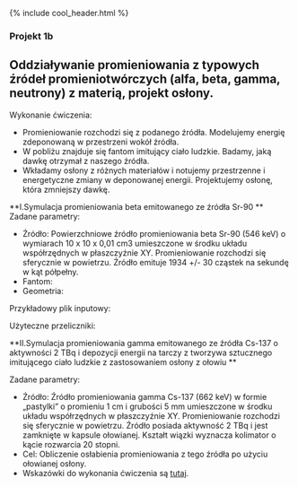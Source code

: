 {% include cool_header.html %}

### Projekt 1b
## Oddziaływanie promieniowania z typowych źródeł promieniotwórczych (alfa, beta, gamma, neutrony) z materią, projekt osłony.

Wykonanie ćwiczenia:
- Promieniowanie rozchodzi się z podanego źródła. Modelujemy energię zdeponowaną w przestrzeni wokół źródła. 
- W pobliżu znajduje się fantom imitujący ciało ludzkie. Badamy, jaką dawkę otrzymał z naszego źródła.
- Wkładamy osłony z różnych materiałów i  notujemy przestrzenne i energetyczne zmiany w deponowanej energii. Projektujemy osłonę, która zmniejszy dawkę.


**I.Symulacja promieniowania beta emitowanego ze źródła Sr-90 **
Zadane parametry:

- Źródło: Powierzchniowe źródło promieniowania beta Sr-90 (546 keV) o wymiarach 10 x 10 x 0,01 cm3 umieszczone w środku układu współrzędnych w płaszczyźnie XY. Promieniowanie rozchodzi się sferycznie w powietrzu. Źródło emituje 1934 +/- 30 cząstek na sekundę w kąt półpełny.
- Fantom:
- Geometria:

Przykładowy plik inputowy:

Użyteczne przeliczniki: 


**II.Symulacja promieniowania gamma emitowanego ze źródła Cs-137 o aktywności 2 TBq i depozycji energii na tarczy z tworzywa sztucznego imitującego ciało ludzkie z zastosowaniem osłony z ołowiu **

Zadane parametry:
- Źródło: Źródło promieniowania gamma Cs-137 (662 keV) w formie „pastylki” o promieniu 1 cm i grubości 5 mm umieszczone w środku układu współrzędnych w płaszczyźnie XY. Promieniowanie rozchodzi się sferycznie w powietrzu. Źródło posiada aktywność 2 TBq i jest zamknięte w kapsule ołowianej. Kształt wiązki wyznacza kolimator o kącie rozwarcia 20 stopni.
- Cel: Obliczenie osłabienia promieniowania z tego źródła po użyciu ołowianej osłony.
- Wskazówki do wykonania ćwiczenia są [tutaj]((Files/gamma_1.pdf)](Files/gamma_1.pdf)).
